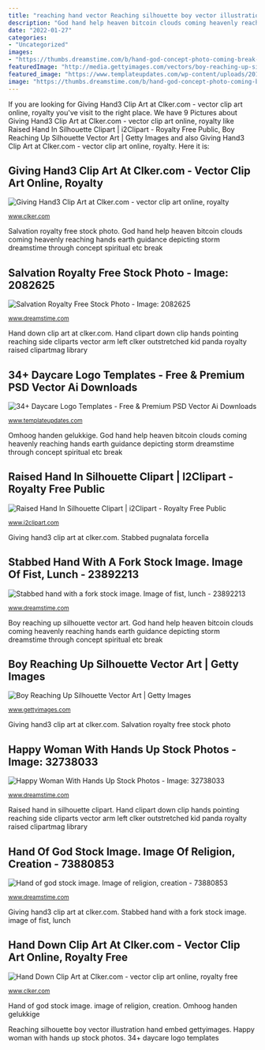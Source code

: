 ```yaml
---
title: "reaching hand vector Reaching silhouette boy vector illustration hand embed gettyimages"
description: "God hand help heaven bitcoin clouds coming heavenly reaching hands earth guidance depicting storm dreamstime through concept spiritual etc break"
date: "2022-01-27"
categories:
- "Uncategorized"
images:
- "https://thumbs.dreamstime.com/b/hand-god-concept-photo-coming-break-storm-clouds-depicting-spiritual-help-guidance-etc-73880853.jpg"
featuredImage: "http://media.gettyimages.com/vectors/boy-reaching-up-silhouette-vector-id511067412"
featured_image: "https://www.templateupdates.com/wp-content/uploads/2018/10/Colorful-Creative-Palm-Children-Care-Logo-1.jpg"
image: "https://thumbs.dreamstime.com/b/hand-god-concept-photo-coming-break-storm-clouds-depicting-spiritual-help-guidance-etc-73880853.jpg"
---
```


If you are looking for Giving Hand3 Clip Art at Clker.com - vector clip art online, royalty you've visit to the right place. We have 9 Pictures about Giving Hand3 Clip Art at Clker.com - vector clip art online, royalty like Raised Hand In Silhouette Clipart | i2Clipart - Royalty Free Public, Boy Reaching Up Silhouette Vector Art | Getty Images and also Giving Hand3 Clip Art at Clker.com - vector clip art online, royalty. Here it is:

## Giving Hand3 Clip Art At Clker.com - Vector Clip Art Online, Royalty

![Giving Hand3 Clip Art at Clker.com - vector clip art online, royalty](https://www.clker.com/cliparts/n/U/j/w/A/7/giving-hand3-hi.png "Reaching silhouette boy vector illustration hand embed gettyimages")

<small>www.clker.com</small>

Salvation royalty free stock photo. God hand help heaven bitcoin clouds coming heavenly reaching hands earth guidance depicting storm dreamstime through concept spiritual etc break

## Salvation Royalty Free Stock Photo - Image: 2082625

![Salvation Royalty Free Stock Photo - Image: 2082625](https://thumbs.dreamstime.com/z/salvation-2082625.jpg "Hand clipart down clip hands pointing reaching side cliparts vector arm left clker outstretched kid panda royalty raised clipartmag library")

<small>www.dreamstime.com</small>

Hand down clip art at clker.com. Hand clipart down clip hands pointing reaching side cliparts vector arm left clker outstretched kid panda royalty raised clipartmag library

## 34+ Daycare Logo Templates - Free &amp; Premium PSD Vector Ai Downloads

![34+ Daycare Logo Templates - Free &amp; Premium PSD Vector Ai Downloads](https://www.templateupdates.com/wp-content/uploads/2018/10/Colorful-Creative-Palm-Children-Care-Logo-1.jpg "Stabbed hand with a fork stock image. image of fist, lunch")

<small>www.templateupdates.com</small>

Omhoog handen gelukkige. God hand help heaven bitcoin clouds coming heavenly reaching hands earth guidance depicting storm dreamstime through concept spiritual etc break

## Raised Hand In Silhouette Clipart | I2Clipart - Royalty Free Public

![Raised Hand In Silhouette Clipart | i2Clipart - Royalty Free Public](http://www.i2clipart.com/cliparts/3/c/8/2/clipart-raised-hand-in-silhouette-256x256-3c82.png "Siluet i2clipart praying berdoa يد cupped webstockreview خيال صوره 3c82")

<small>www.i2clipart.com</small>

Giving hand3 clip art at clker.com. Stabbed pugnalata forcella

## Stabbed Hand With A Fork Stock Image. Image Of Fist, Lunch - 23892213

![Stabbed hand with a fork stock image. Image of fist, lunch - 23892213](https://thumbs.dreamstime.com/z/stabbed-hand-fork-23892213.jpg "Boy reaching up silhouette vector art")

<small>www.dreamstime.com</small>

Boy reaching up silhouette vector art. God hand help heaven bitcoin clouds coming heavenly reaching hands earth guidance depicting storm dreamstime through concept spiritual etc break

## Boy Reaching Up Silhouette Vector Art | Getty Images

![Boy Reaching Up Silhouette Vector Art | Getty Images](http://media.gettyimages.com/vectors/boy-reaching-up-silhouette-vector-id511067412 "Raised hand in silhouette clipart")

<small>www.gettyimages.com</small>

Giving hand3 clip art at clker.com. Salvation royalty free stock photo

## Happy Woman With Hands Up Stock Photos - Image: 32738033

![Happy Woman With Hands Up Stock Photos - Image: 32738033](https://thumbs.dreamstime.com/z/happy-woman-hands-up-picture-young-32738033.jpg "Hand clipart down clip hands pointing reaching side cliparts vector arm left clker outstretched kid panda royalty raised clipartmag library")

<small>www.dreamstime.com</small>

Raised hand in silhouette clipart. Hand clipart down clip hands pointing reaching side cliparts vector arm left clker outstretched kid panda royalty raised clipartmag library

## Hand Of God Stock Image. Image Of Religion, Creation - 73880853

![Hand of god stock image. Image of religion, creation - 73880853](https://thumbs.dreamstime.com/b/hand-god-concept-photo-coming-break-storm-clouds-depicting-spiritual-help-guidance-etc-73880853.jpg "Giving hand3 clip art at clker.com")

<small>www.dreamstime.com</small>

Giving hand3 clip art at clker.com. Stabbed hand with a fork stock image. image of fist, lunch

## Hand Down Clip Art At Clker.com - Vector Clip Art Online, Royalty Free

![Hand Down Clip Art at Clker.com - vector clip art online, royalty free](http://www.clker.com/cliparts/n/V/y/d/q/j/hand-down-hi.png "Stabbed hand with a fork stock image. image of fist, lunch")

<small>www.clker.com</small>

Hand of god stock image. image of religion, creation. Omhoog handen gelukkige

Reaching silhouette boy vector illustration hand embed gettyimages. Happy woman with hands up stock photos. 34+ daycare logo templates
